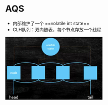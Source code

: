 # AQS
- 内部维护了一个 ==volatile int state==
- CLH队列：双向链表，每个节点存放一个线程

<img src="https://raw.githubusercontent.com/zhouyubiu/gitnotes_images/master/gitnote/2020/04/27/1588000559014-1588000559019.png" weight=400 height=200     />
